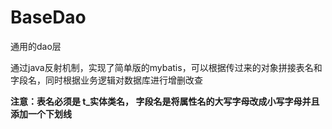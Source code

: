 # BaseDao
通用的dao层

通过java反射机制，实现了简单版的mybatis，可以根据传过来的对象拼接表名和字段名，同时根据业务逻辑对数据库进行增删改查

**注意：表名必须是 t_实体类名， 字段名是将属性名的大写字母改成小写字母并且添加一个下划线**
